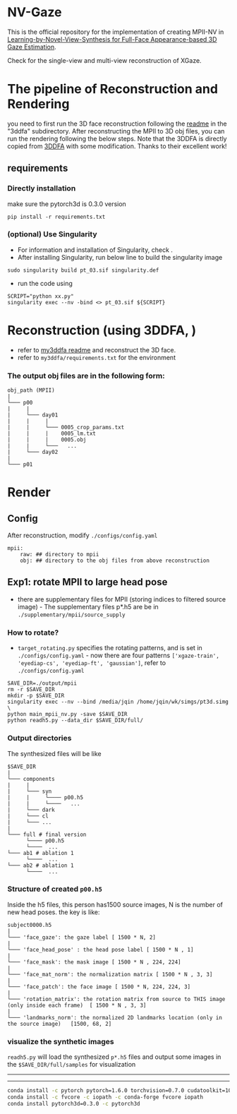 # NV-Gaze

This is the official repository for the implementation of creating MPII-NV in [Learning-by-Novel-View-Synthesis for Full-Face Appearance-based 3D Gaze Estimation](https://arxiv.org/abs/2201.07927).

Check []() for the single-view and multi-view reconstruction of XGaze.

# The pipeline of Reconstruction and Rendering
you need to first run the 3D face reconstruction following the [readme](./3ddfa/README.md) in the "3ddfa" subdirectory. After reconstructing the MPII to 3D obj files, you can run the rendering following the below steps.
Note that the 3DDFA is directly copied from [3DDFA](https://github.com/cleardusk/3DDFA) with some modification. Thanks to their excellent work!

## requirements
### Directly installation
make sure the pytorch3d is 0.3.0 version
```
pip install -r requirements.txt
```
### (optional) Use Singularity
- For information and installation of Singularity, check []().
- After installing Singularity, run below line to build the singularity image
```
sudo singularity build pt_03.sif singularity.def
```
- run the code using 
```
SCRIPT="python xx.py"
singularity exec --nv -bind <> pt_03.sif ${SCRIPT}
```




# Reconstruction (using 3DDFA, )
- refer to [my3ddfa readme](my3ddfa/readme.md) and reconstruct the 3D face.
- refer to `my3ddfa/requirements.txt` for the environment

###  The output obj files are in the following form:
```
obj_path (MPII)
|
└─── p00
|     |      
|     └─── day01
|     |     |
|     |     └─── 0005_crop_params.txt
|     |     |    0005_lm.txt
|     |     |    0005.obj
|     |     └───   ... 
|     └─── day02
|     
└─── p01
```


# Render
## Config
After reconstruction, modify `./configs/config.yaml`
```
mpii:
    raw: ## directory to mpii
    obj: ## directory to the obj files from above reconstruction
```

## Exp1: rotate MPII to large head pose
- there are supplementary files for MPII (storing indices to filtered source image)
      - The supplementary files p*.h5 are be in `./supplementary/mpii/source_supply`

### How to rotate?
- `target_rotating.py` specifies the rotating patterns, and is set in `./configs/config.yaml`
      - now there are four patterns `['xgaze-train', 'eyediap-cs', 'eyediap-ft', 'gaussian']`, refer to `./configs/config.yaml`

```
SAVE_DIR=./output/mpii
rm -r $SAVE_DIR
mkdir -p $SAVE_DIR
singularity exec --nv --bind /media/jqin /home/jqin/wk/simgs/pt3d.simg \
python main_mpii_nv.py -save $SAVE_DIR 
python readh5.py --data_dir $SAVE_DIR/full/ 
```
### Output directories

The synthesized files will be like
```
$SAVE_DIR
|
└─── components
|     |      
|     └─── syn
|     |     └──── p00.h5
|     |     └────   ...
|     └─── dark
|     └─── cl    
|     └─── ...
|     
└─── full # final version
      └──── p00.h5
      └────  ...
└─── ab1 # ablation 1
      └────  ...
└─── ab2 # ablation 1
      └────  ...
```

### Structure of created `p00.h5`
Inside the h5 files, this person has1500 source images, N is the number of new head poses.
the key is like: 
```
subject0000.h5   
|     
└─── 'face_gaze': the gaze label [ 1500 * N, 2]
|      
└─── 'face_head_pose' : the head pose label [ 1500 * N , 1]
|     
└─── 'face_mask': the mask image [ 1500 * N , 224, 224]
|     
└─── 'face_mat_norm': the normalization matrix [ 1500 * N , 3, 3]
|     
└─── 'face_patch': the face image [ 1500 * N, 224, 224, 3]
|     
└─── 'rotation_matrix': the rotation matrix from source to THIS image (only inside each frame)  [ 1500 * N , 3, 3]
|     
└─── 'landmarks_norm': the normalized 2D landmarks location (only in the source image)   [1500, 68, 2]
```

### visualize the synthetic images
`readh5.py` will load the synthesized `p*.h5` files and output some images in the `$SAVE_DIR/full/samples` for visualization

---
---




```bash
conda install -c pytorch pytorch=1.6.0 torchvision=0.7.0 cudatoolkit=10.1
conda install -c fvcore -c iopath -c conda-forge fvcore iopath
conda install pytorch3d=0.3.0 -c pytorch3d
```